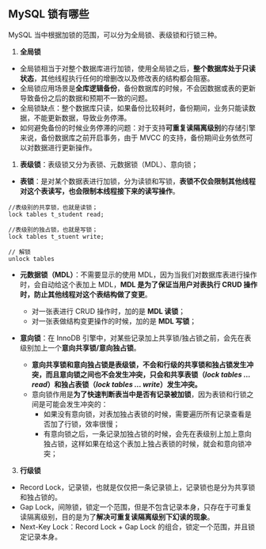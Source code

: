 ## MySQL 锁有哪些

MySQL 当中根据加锁的范围，可以分为全局锁、表级锁和行锁三种。

1. **全局锁**

- 全局锁相当于对整个数据库进行加锁，使用全局锁之后，**整个数据库处于只读状态**，其他线程执行任何的增删改以及修改表的结构都会阻塞。
- 全局锁应用场景是**全库逻辑备份**，备份数据库的时候，不会因数据或表的更新导致备份之后的数据和预期不一致的问题。
- 全局锁缺点：整个数据库只读，如果备份比较耗时，备份期间，业务只能读数据，不能更新数据，导致业务停滞。
- 如何避免备份的时候业务停滞的问题：对于支持**可重复读隔离级别**的存储引擎来说，备份数据库之前开启事务，由于 MVCC 的支持，备份期间业务依然可以对数据进行更新操作。

1. **表级锁**：表级锁又分为表锁、元数据锁（MDL）、意向锁；

- **表锁**：是对某个数据表进行加锁，分为读锁和写锁，**表锁不仅会限制其他线程对这个表读写，也会限制本线程接下来的读写操作**。

```mysql
//表级别的共享锁，也就是读锁；
lock tables t_student read;

//表级别的独占锁，也就是写锁；
lock tables t_stuent write;

// 解锁
unlock tables
```

- **元数据锁（MDL）**：不需要显示的使用 MDL，因为当我们对数据库表进行操作时，会自动给这个表加上 MDL，**MDL 是为了保证当用户对表执行 CRUD 操作时，防止其他线程对这个表结构做了变更**。
	- 对一张表进行 CRUD 操作时，加的是 **MDL 读锁**；
	- 对一张表做结构变更操作的时候，加的是 **MDL 写锁**；

- **意向锁**：在 InnoDB 引擎中，对某些记录加上共享锁/独占锁之前，会先在表级别加上一个**意向共享锁/意向独占锁**。
	- **意向共享锁和意向独占锁是表级锁，不会和行级的共享锁和独占锁发生冲突，而且意向锁之间也不会发生冲突，只会和共享表锁（_lock tables ... read_）和独占表锁（_lock tables ... write_）发生冲突。**
	- 意向锁作用是**为了快速判断表当中是否有记录被加锁**，因为表锁和行锁之间是可能会发生冲突的：
		- 如果没有意向锁，对表加独占表锁的时候，需要遍历所有记录查看是否加了行锁，效率很慢；
		- 有意向锁之后，一条记录加独占锁的时候，会先在表级别上加上意向独占锁，这样如果在给这个表加上独占表锁的时候，就会和意向锁冲突；

3. **行级锁**

- Record Lock，记录锁，也就是仅仅把一条记录锁上，记录锁也是分为共享锁和独占锁的。
- Gap Lock，间隙锁，锁定一个范围，但是不包含记录本身，只存在于可重复读隔离级别，目的是为了**解决可重复读隔离级别下幻读的现象**。
- Next-Key Lock：Record Lock + Gap Lock 的组合，锁定一个范围，并且锁定记录本身。

